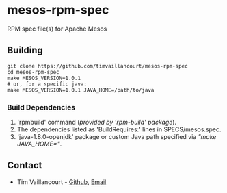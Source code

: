 # mesos-rpm-spec
RPM spec file(s) for Apache Mesos

## Building
```
git clone https://github.com/timvaillancourt/mesos-rpm-spec
cd mesos-rpm-spec
make MESOS_VERSION=1.0.1
# or, for a specific java:
make MESOS_VERSION=1.0.1 JAVA_HOME=/path/to/java
```

### Build Dependencies
1. 'rpmbuild' command (*provided by 'rpm-build' package*).
2. The dependencies listed as 'BuildRequires:' lines in SPECS/mesos.spec.
3. 'java-1.8.0-openjdk' package or custom Java path specified via *"make JAVA_HOME="*.

## Contact
- Tim Vaillancourt - [Github](https://github.com/timvaillancourt), [Email](mailto:tim.vaillancourt@percona.com)
